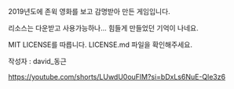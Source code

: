 2019년도에 존윅 영화를 보고 감명받아 만든 게임입니다.

리소스는 다운받고 사용가능하나... 힘들게 만들었던 기억이 나네요.

MIT LICENSE를 따릅니다. LICENSE.md 파일을 확인해주세요.

작성자 : david_동근

https://youtube.com/shorts/LUwdU0ouFlM?si=bDxLs6NuE-Qle3z6
